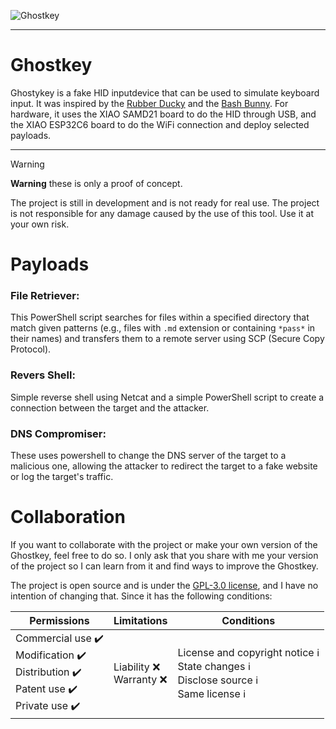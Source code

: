 ![Ghostkey](https://github.com/raf181/Ghostkey/blob/main/wiki/source/Untitled.webp)

---
# Ghostkey
Ghostykey is a fake HID inputdevice that can be used to simulate keyboard input. It was inspired by the [Rubber Ducky](https://shop.hak5.org/products/usb-rubber-ducky-deluxe) and the [Bash Bunny](https://shop.hak5.org/products/bash-bunny). For hardware, it uses the XIAO SAMD21 board to do the HID through USB, and the XIAO ESP32C6 board to do the WiFi connection and deploy selected payloads.

---

> [!warning] 
> **Warning** these is only a proof of concept.
>
> The project is still in development and is not ready for real use. The project is not responsible for any damage caused by the use of this tool. Use it at your own risk.

# Payloads
### File Retriever:
This PowerShell script searches for files within a specified directory that match given patterns (e.g., files with `.md` extension or containing `*pass*` in their names) and transfers them to a remote server using SCP (Secure Copy Protocol).

### Revers Shell:
Simple reverse shell using Netcat and a simple PowerShell script to create a connection between the target and the attacker.
### DNS Compromiser:
These uses powershell to change the DNS server of the target to a malicious one, allowing the attacker to redirect the target to a fake website or log the target's traffic.

# Collaboration
If you want to collaborate with the project or make your own version of the Ghostkey, feel free to do so. I only ask that you share with me your version of the project so I can learn from it and find ways to improve the Ghostkey.

The project is open source and is under the [GPL-3.0 license](https://github.com/raf181/Ghostkey/blob/main/LICENSE), and I have no intention of changing that. Since it has the following conditions:

| Permissions                                                                                | Limitations               | Conditions                                                                                   |
| ------------------------------------------------------------------------------------------ | ------------------------- | -------------------------------------------------------------------------------------------- |
| Commercial use ✔️<br>Modification ✔️<br>Distribution ✔️<br>Patent use ✔️<br>Private use ✔️ | Liability ❌<br>Warranty ❌ | License and copyright notice ℹ️<br>State changes ℹ️<br>Disclose source ℹ️<br>Same license ℹ️ |


